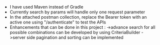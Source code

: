 - I have used Maven instead of Gradle
- Currently search by params will handle only one request parameter
- In the attached postman collection, replace the Bearer token with an active one using "/authenticate" to test the APIs
- Enhancements that can be done in this project :
   ->advance search for all possible combinations can be developed by using CriteriaBuilder
   ->server side pagination and sorting can be implemented
